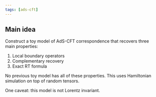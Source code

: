 ```yaml
---
tags: [ads-cft]
---
```


## Main idea

Construct a toy model of AdS-CFT correspondence that recovers three main properties:
1. Local boundary operators
2. Complementary recovery
3. Exact RT formula

No previous toy model has all of these properties.
This uses Hamiltonian simulation on top of random tensors.

One caveat: this model is not Lorentz invariant.
